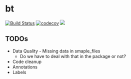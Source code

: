 # bt

[![Build Status](https://travis-ci.org/yvesmauron/bt.svg?branch=master)](https://travis-ci.org/yvesmauron/bt) [![codecov](https://codecov.io/gh/maurony/bt/branch/master/graph/badge.svg)](https://codecov.io/gh/maurony/bt) 
[![](https://img.shields.io/badge/lifecycle-development-blue.svg)](https://www.tidyverse.org/lifecycle/#development)


## TODOs

- Data Quality - Missing data in smaple_files
  - Do we have to deal with that in the package or not?
- Code cleanup
- Annotations
- Labels
